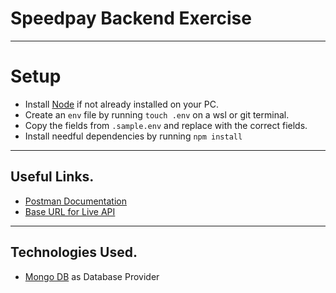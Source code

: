 # Speedpay Backend Exercise

---

# Setup

- Install [Node](https://nodejs.org/en/download/) if not already installed on your PC.
- Create an `env` file by running `touch .env` on a wsl or git terminal.
- Copy the fields from `.sample.env` and replace with the correct fields.
- Install needful dependencies by running `npm install`

---

## Useful Links.

- [Postman Documentation](https://documenter.getpostman.com/view/15118089/2s935sp2tA)
- [Base URL for Live API](https://speedpay-backend-assessment.onrender.com)

---

## Technologies Used.

- [Mongo DB](https://account.mongodb.com/account/login?n=%2Fv2%2F6051c58edfe30d503cc47b3f&nextHash=%23clusters) as Database Provider

